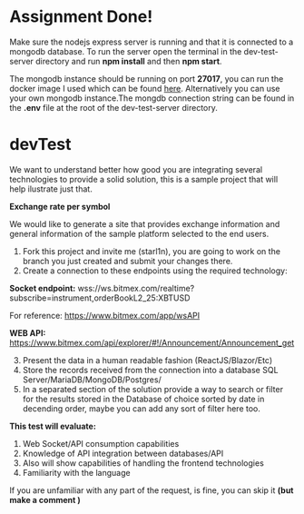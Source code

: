 # Assignment Done!
Make sure the nodejs express server is running and that it is connected to a mongodb database.
To run the server open the terminal in the dev-test-server directory and run **npm install** and then **npm start**.

The mongodb instance should be running on port **27017**, you can run the docker image I used which can be found [here](https://hub.docker.com/repository/docker/manuelmolinaf/dev-test-mongo/general).
Alternatively you can use your own mongodb instance.The mongdb connection string can be found in the **.env** file at the root of the dev-test-server directory.



# devTest
We want to understand better how good you are integrating several technologies to provide a solid solution, this is a sample project that will help ilustrate just that.

**Exchange rate per symbol**

We would like to generate a site that provides exchange information and general information of the sample platform selected to the end users.

1. Fork this project and invite me (starl1n), you are going to work on the branch you just created and submit your changes there.
2. Create a connection to these endpoints using the required technology:

**Socket endpoint:** 
wss://ws.bitmex.com/realtime?subscribe=instrument,orderBookL2_25:XBTUSD

For reference: https://www.bitmex.com/app/wsAPI

**WEB API:**
https://www.bitmex.com/api/explorer/#!/Announcement/Announcement_get

3. Present the data in a human readable fashion (ReactJS/Blazor/Etc)
4. Store the records received from the connection into a database SQL Server/MariaDB/MongoDB/Postgres/
5. In a separated section of the solution provide a way to search or filter for the results stored in the Database of choice sorted by date in decending order, maybe you can add any sort of filter here too.


**This test will evaluate:**
1. Web Socket/API consumption capabilities
2. Knowledge of API integration between databases/API
3. Also will show capabilities of handling the frontend technologies
4. Familiarity with the language


If you are unfamiliar with any part of the request, is fine, you can skip it **(but make a comment )**
